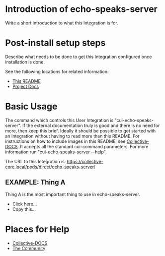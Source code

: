 # Introduction of echo-speaks-server
Write a short introduction to what this Integration is for.

# Post-install setup steps
Describe what needs to be done to get this Integration configured once installation is done.

See the following locations for related information:
* [This README](https://github.com/oh-la-labs/core-user-integrations/tree/main/cookbook/echo-speaks-server)
* [Project Docs](https://link-to-the-docs-of-the-project-being-integrated)

# Basic Usage
The command which controls this User Integration is "cui-echo-speaks-server". 
If the external documentation truly is good and there is no need for more, then keep this brief. Ideally it should be possible to get started with an Integration without having to read more than this README.
For instructions on how to include images in this README, see [Collective-DOCS](https://docs.oh-lalabs.com).
It accepts all the standard cui-command parameters. For more information run "cui-echo-speaks-server --help".

The URL to this Integration is:
https://collective-core.local/pods/direct/echo-speaks-server/

## EXAMPLE: Thing A
Thing A is the most important thing to use in echo-speaks-server.
* Click here...
* Copy this...

# Places for Help
* [Collective-DOCS](https://docs.oh-lalabs.com)
* [The Community](https://community.oh-lalabs.com)